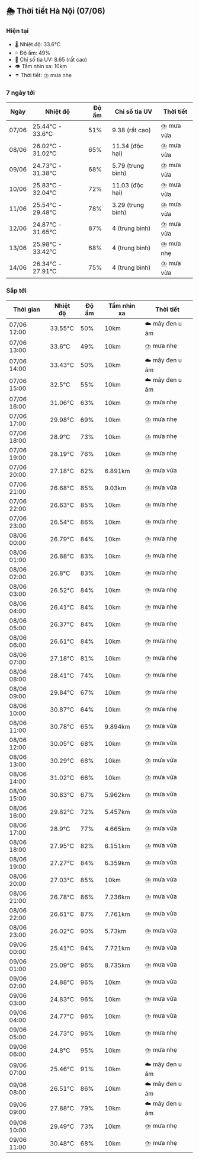 ## 🌦️ Thời tiết Hà Nội (07/06)

### Hiện tại

- 🌡️ Nhiệt độ: 33.6℃
- 💦 Độ ẩm: 49%
- 🌟 Chỉ số tia UV: 8.65 (rất cao)
- 👁️ Tầm nhìn xa: 10km
- ☂️ Thời tiết: ⛈️ mưa nhẹ

### 7 ngày tới

| Ngày | Nhiệt độ | Độ ẩm | Chỉ số tia UV | Thời tiết |
| --- | --- | --- | --- | --- |
| 07/06 | 25.44℃ - 33.6℃ | 51% | 9.38 (rất cao) | ⛈️ mưa vừa |
| 08/06 | 26.02℃ - 31.02℃ | 65% | 11.34 (độc hại) | ⛈️ mưa vừa |
| 09/06 | 24.73℃ - 31.38℃ | 68% | 5.79 (trung bình) | ⛈️ mưa vừa |
| 10/06 | 25.83℃ - 32.04℃ | 72% | 11.03 (độc hại) | ⛈️ mưa vừa |
| 11/06 | 25.54℃ - 29.48℃ | 78% | 3.29 (trung bình) | ⛈️ mưa vừa |
| 12/06 | 24.87℃ - 31.65℃ | 87% | 4 (trung bình) | ⛈️ mưa vừa |
| 13/06 | 25.98℃ - 33.42℃ | 68% | 4 (trung bình) | ⛈️ mưa nhẹ |
| 14/06 | 26.34℃ - 27.91℃ | 75% | 4 (trung bình) | ⛈️ mưa vừa |

### Sắp tới

| Thời gian | Nhiệt độ | Độ ẩm | Tầm nhìn xa | Thời tiết |
| --- | --- | --- | --- | --- |
| 07/06 12:00 | 33.55℃ | 50% | 10km | ☁️ mây đen u ám |
| 07/06 13:00 | 33.6℃ | 49% | 10km | ⛈️ mưa nhẹ |
| 07/06 14:00 | 33.43℃ | 50% | 10km | ☁️ mây đen u ám |
| 07/06 15:00 | 32.5℃ | 55% | 10km | ☁️ mây đen u ám |
| 07/06 16:00 | 31.06℃ | 63% | 10km | ⛈️ mưa nhẹ |
| 07/06 17:00 | 29.98℃ | 69% | 10km | ⛈️ mưa nhẹ |
| 07/06 18:00 | 28.9℃ | 73% | 10km | ⛈️ mưa nhẹ |
| 07/06 19:00 | 28.19℃ | 76% | 10km | ⛈️ mưa nhẹ |
| 07/06 20:00 | 27.18℃ | 82% | 6.891km | ⛈️ mưa vừa |
| 07/06 21:00 | 26.68℃ | 85% | 9.03km | ⛈️ mưa vừa |
| 07/06 22:00 | 26.63℃ | 85% | 10km | ⛈️ mưa nhẹ |
| 07/06 23:00 | 26.54℃ | 86% | 10km | ⛈️ mưa nhẹ |
| 08/06 00:00 | 26.79℃ | 84% | 10km | ⛈️ mưa nhẹ |
| 08/06 01:00 | 26.88℃ | 83% | 10km | ⛈️ mưa nhẹ |
| 08/06 02:00 | 26.8℃ | 83% | 10km | ⛈️ mưa nhẹ |
| 08/06 03:00 | 26.52℃ | 84% | 10km | ⛈️ mưa nhẹ |
| 08/06 04:00 | 26.41℃ | 84% | 10km | ⛈️ mưa nhẹ |
| 08/06 05:00 | 26.37℃ | 84% | 10km | ⛈️ mưa nhẹ |
| 08/06 06:00 | 26.61℃ | 84% | 10km | ⛈️ mưa nhẹ |
| 08/06 07:00 | 27.18℃ | 81% | 10km | ⛈️ mưa nhẹ |
| 08/06 08:00 | 28.41℃ | 74% | 10km | ⛈️ mưa nhẹ |
| 08/06 09:00 | 29.84℃ | 67% | 10km | ⛈️ mưa nhẹ |
| 08/06 10:00 | 30.87℃ | 64% | 10km | ⛈️ mưa nhẹ |
| 08/06 11:00 | 30.78℃ | 65% | 9.894km | ⛈️ mưa vừa |
| 08/06 12:00 | 30.05℃ | 68% | 10km | ⛈️ mưa vừa |
| 08/06 13:00 | 30.29℃ | 68% | 10km | ⛈️ mưa vừa |
| 08/06 14:00 | 31.02℃ | 66% | 10km | ⛈️ mưa vừa |
| 08/06 15:00 | 30.83℃ | 67% | 5.962km | ⛈️ mưa vừa |
| 08/06 16:00 | 29.82℃ | 72% | 5.457km | ⛈️ mưa vừa |
| 08/06 17:00 | 28.9℃ | 77% | 4.665km | ⛈️ mưa vừa |
| 08/06 18:00 | 27.95℃ | 82% | 6.151km | ⛈️ mưa vừa |
| 08/06 19:00 | 27.27℃ | 84% | 6.359km | ⛈️ mưa vừa |
| 08/06 20:00 | 27.03℃ | 85% | 10km | ⛈️ mưa vừa |
| 08/06 21:00 | 26.78℃ | 86% | 7.236km | ⛈️ mưa vừa |
| 08/06 22:00 | 26.61℃ | 87% | 7.761km | ⛈️ mưa vừa |
| 08/06 23:00 | 26.02℃ | 90% | 5.73km | ⛈️ mưa vừa |
| 09/06 00:00 | 25.41℃ | 94% | 7.721km | ⛈️ mưa vừa |
| 09/06 01:00 | 25.09℃ | 96% | 8.735km | ⛈️ mưa vừa |
| 09/06 02:00 | 24.88℃ | 96% | 10km | ⛈️ mưa vừa |
| 09/06 03:00 | 24.83℃ | 96% | 10km | ⛈️ mưa vừa |
| 09/06 04:00 | 24.77℃ | 96% | 10km | ⛈️ mưa vừa |
| 09/06 05:00 | 24.73℃ | 96% | 10km | ⛈️ mưa nhẹ |
| 09/06 06:00 | 24.8℃ | 95% | 10km | ⛈️ mưa nhẹ |
| 09/06 07:00 | 25.46℃ | 91% | 10km | ☁️ mây đen u ám |
| 09/06 08:00 | 26.51℃ | 86% | 10km | ☁️ mây đen u ám |
| 09/06 09:00 | 27.88℃ | 79% | 10km | ☁️ mây đen u ám |
| 09/06 10:00 | 29.49℃ | 73% | 10km | ⛈️ mưa nhẹ |
| 09/06 11:00 | 30.48℃ | 68% | 10km | ⛈️ mưa nhẹ |
